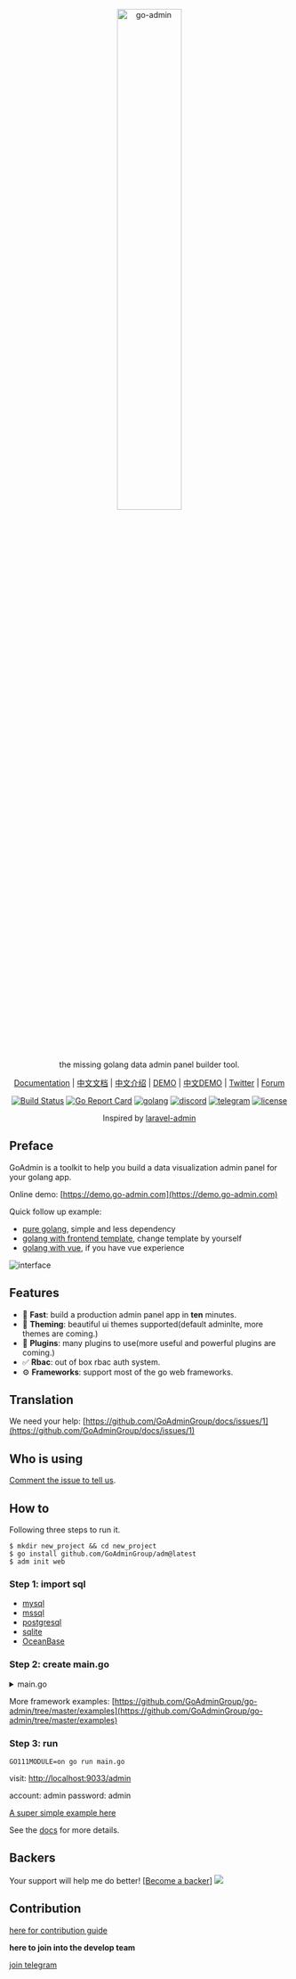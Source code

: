 <p align="center">
  <a href="https://github.com/GoAdminGroup/go-admin">
    <img width="48%" alt="go-admin" src="http://quick.go-admin.cn/official/assets/imgs/github_logo.png">
  </a>
</p>

<p align="center">
    the missing golang data admin panel builder tool.
</p>

<p align="center">
    <a href="https://book.go-admin.cn/en">Documentation</a> | 
	<a href="http://doc.go-admin.cn/zh/">中文文档</a> | 
    <a href="./README_CN.md">中文介绍</a> |
    <a href="https://demo.go-admin.com">DEMO</a> |
    <a href="https://demo.go-admin.cn">中文DEMO</a> |
    <a href="https://twitter.com/cg3365688034">Twitter</a> |
    <a href="http://discuss.go-admin.com">Forum</a>
</p>

<p align="center">
  <a href="http://drone.go-admin.com/GoAdminGroup/go-admin"><img alt="Build Status" src="http://drone.go-admin.com/api/badges/GoAdminGroup/go-admin/status.svg?ref=refs/heads/master"></a>
  <a href="https://goreportcard.com/report/github.com/GoAdminGroup/go-admin"><img alt="Go Report Card" src="https://goreportcard.com/badge/github.com/GoAdminGroup/go-admin"></a>
  <a href="https://goreportcard.com/report/github.com/GoAdminGroup/go-admin"><img alt="golang" src="https://img.shields.io/badge/awesome-golang-blue.svg"></a>
  <a href="https://discord.gg/usAaEpCP"><img alt="discord" src="https://img.shields.io/badge/chat%20on-Discord-blue.svg"></a>
  <a href="https://t.me/joinchat/NlyH6Bch2QARZkArithKvg" rel="nofollow"><img alt="telegram" src="https://img.shields.io/badge/chat%20on-telegram-blue" style="max-width:100%;"></a>  
  <a href="https://raw.githubusercontent.com/GoAdminGroup/go-admin/master/LICENSE" rel="nofollow"><img src="https://img.shields.io/badge/license-Apache2.0-blue.svg" alt="license" data-canonical-src="https://img.shields.io/badge/license-Apache2.0-blue.svg" style="max-width:100%;"></a>
</p> 

<p align="center">
    Inspired by <a href="https://github.com/z-song/laravel-admin" target="_blank">laravel-admin</a>
</p>

## Preface

GoAdmin is a toolkit to help you build a data visualization admin panel for your golang app.

Online demo: [https://demo.go-admin.com](https://demo.go-admin.com)

Quick follow up example: 

- [pure golang](https://github.com/GoAdminGroup/example), simple and less dependency
- [golang with frontend template](https://github.com/GoAdminGroup/example_with_frontend), change template by yourself
- [golang with vue](https://github.com/GoAdminGroup/example_with_vue), if you have vue experience

![interface](http://file.go-admin.cn/introduction/interface_en_3.png)

## Features

- 🚀 **Fast**: build a production admin panel app in **ten** minutes.
- 🎨 **Theming**: beautiful ui themes supported(default adminlte, more themes are coming.)
- 🔢 **Plugins**: many plugins to use(more useful and powerful plugins are coming.)
- ✅ **Rbac**: out of box rbac auth system.
- ⚙️ **Frameworks**: support most of the go web frameworks.

## Translation
We need your help: [https://github.com/GoAdminGroup/docs/issues/1](https://github.com/GoAdminGroup/docs/issues/1)

## Who is using

[Comment the issue to tell us](https://github.com/GoAdminGroup/go-admin/issues/71).

## How to

Following three steps to run it.

```shell
$ mkdir new_project && cd new_project
$ go install github.com/GoAdminGroup/adm@latest
$ adm init web
```

### Step 1: import sql

- [mysql](https://raw.githubusercontent.com/GoAdminGroup/go-admin/master/data/admin.sql)
- [mssql](https://raw.githubusercontent.com/GoAdminGroup/go-admin/master/data/admin.mssql)
- [postgresql](https://raw.githubusercontent.com/GoAdminGroup/go-admin/master/data/admin.pgsql)
- [sqlite](https://raw.githubusercontent.com/GoAdminGroup/go-admin/master/data/admin.db)
- [OceanBase](https://raw.githubusercontent.com/GoAdminGroup/go-admin/master/data/admin.sql)


### Step 2: create main.go

<details><summary>main.go</summary>
<p>

```go
package main

import (
	"github.com/gin-gonic/gin"
	_ "github.com/GoAdminGroup/go-admin/adapter/gin"
	_ "github.com/GoAdminGroup/go-admin/modules/db/drivers/mysql"
	"github.com/GoAdminGroup/go-admin/engine"
	"github.com/GoAdminGroup/go-admin/plugins/admin"
	"github.com/GoAdminGroup/go-admin/modules/config"
	"github.com/GoAdminGroup/themes/adminlte"
	"github.com/GoAdminGroup/go-admin/template"
	"github.com/GoAdminGroup/go-admin/template/chartjs"
	"github.com/GoAdminGroup/go-admin/template/types"
	"github.com/GoAdminGroup/go-admin/examples/datamodel"
	"github.com/GoAdminGroup/go-admin/modules/language"
)

func main() {
	r := gin.Default()

	eng := engine.Default()

	// global config
	cfg := config.Config{
		Databases: config.DatabaseList{
			"default": {
				Host:         "127.0.0.1",
				Port:         "3306",
				User:         "root",
				Pwd:          "root",
				Name:         "goadmin",
				MaxIdleConns: 50,
				MaxOpenConns: 150,
				ConnMaxLifetime: time.Hour,
				Driver:       "mysql",
			},
        	},
		UrlPrefix: "admin",
		// STORE is important. And the directory should has permission to write.
		Store: config.Store{
		    Path:   "./uploads", 
		    Prefix: "uploads",
		},
		Language: language.EN,
		// debug mode
		Debug: true,
		// log file absolute path
		InfoLogPath: "/var/logs/info.log",
		AccessLogPath: "/var/logs/access.log",
		ErrorLogPath: "/var/logs/error.log",
		ColorScheme: adminlte.ColorschemeSkinBlack,
	}

	// add component chartjs
	template.AddComp(chartjs.NewChart())

	_ = eng.AddConfig(&cfg).
		AddGenerators(datamodel.Generators).
	        // add generator, first parameter is the url prefix of table when visit.
    	        // example:
    	        //
    	        // "user" => http://localhost:9033/admin/info/user
    	        //		
		AddGenerator("user", datamodel.GetUserTable).
		Use(r)
	
	// customize your pages
	eng.HTML("GET", "/admin", datamodel.GetContent)

	_ = r.Run(":9033")
}
```

</p>
</details>

More framework examples: [https://github.com/GoAdminGroup/go-admin/tree/master/examples](https://github.com/GoAdminGroup/go-admin/tree/master/examples)

### Step 3: run

```shell
GO111MODULE=on go run main.go
```

visit: [http://localhost:9033/admin](http://localhost:9033/admin)

account: admin password: admin

[A super simple example here](https://github.com/GoAdminGroup/example)

See the [docs](https://book.go-admin.cn) for more details.

## Backers

 Your support will help me do better! [[Become a backer](https://opencollective.com/go-admin#backer)]
 <a href="https://opencollective.com/go-admin#backers" target="_blank"><img src="https://opencollective.com/go-admin/backers.svg?width=890"></a>

## Contribution

[here for contribution guide](CONTRIBUTING.md)

<strong>here to join into the develop team</strong>

[join telegram](https://t.me/joinchat/NlyH6Bch2QARZkArithKvg)
